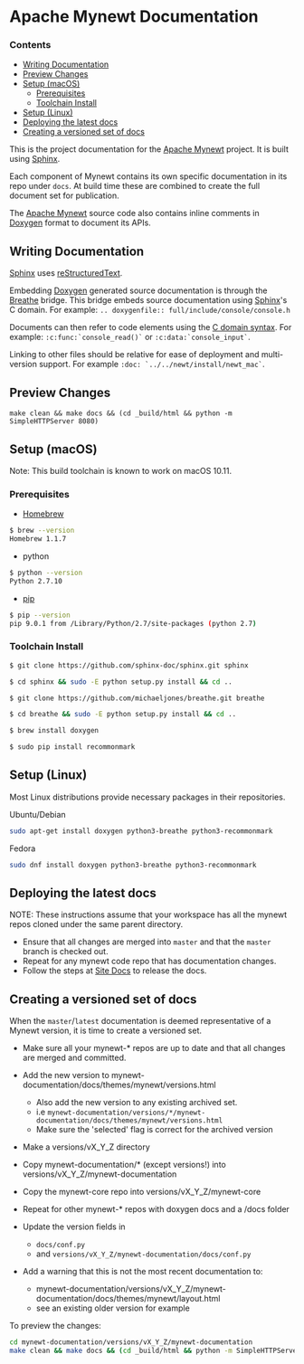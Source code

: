 # Apache Mynewt Documentation

### Contents
 * [Writing Documentation](#writing-documentation)
 * [Preview Changes](#preview-changes)
 * [Setup (macOS)](#setup-macos)
   * [Prerequisites](#prerequisites)
   * [Toolchain Install](#toolchain-install)
 * [Setup (Linux)](#setup-linux)
 * [Deploying the latest docs](#deploying-the-latest-docs)
 * [Creating a versioned set of docs](#creating-a-versioned-set-of-docs)

This is the project documentation for the [Apache Mynewt](https://mynewt.apache.org/) project. It is built using [Sphinx](https://www.sphinx-doc.org/).

Each component of Mynewt contains its own specific documentation in its repo under `docs`. At
build time these are combined to create the full document set for publication.

The [Apache Mynewt](https://mynewt.apache.org/) source code also contains inline comments in [Doxygen](https://www.doxygen.nl/) format to document its APIs.

## Writing Documentation

[Sphinx](https://www.sphinx-doc.org/) uses [reStructuredText](http://www.sphinx-doc.org/en/stable/rest.html).

Embedding [Doxygen](https://www.doxygen.nl/) generated source documentation is through the [Breathe](https://breathe.readthedocs.io/)
bridge. This bridge embeds source
documentation using [Sphinx](https://www.sphinx-doc.org/)'s C domain.
For example:
`.. doxygenfile:: full/include/console/console.h`

Documents can then refer to code elements using the [C domain syntax](https://www.sphinx-doc.org/en/master/usage/domains/c.html#cross-referencing-c-constructs).
For example: `` :c:func:`console_read()` `` or `` :c:data:`console_input` ``.

Linking to other files should be relative for ease of deployment and multi-version
support. For example `` :doc: `../../newt/install/newt_mac` ``.

## Preview Changes

`make clean && make docs && (cd _build/html && python -m SimpleHTTPServer 8080)`

## Setup (macOS)

Note: This build toolchain is known to work on macOS 10.11.

### Prerequisites

* [Homebrew](https://brew.sh/)

```bash
$ brew --version
Homebrew 1.1.7
```
* python

```bash
$ python --version
Python 2.7.10
```
* [pip](https://pip.pypa.io/en/stable/installation/)

```bash
$ pip --version
pip 9.0.1 from /Library/Python/2.7/site-packages (python 2.7)
```

### Toolchain Install

```bash
$ git clone https://github.com/sphinx-doc/sphinx.git sphinx

$ cd sphinx && sudo -E python setup.py install && cd ..

$ git clone https://github.com/michaeljones/breathe.git breathe

$ cd breathe && sudo -E python setup.py install && cd ..

$ brew install doxygen

$ sudo pip install recommonmark
```
## Setup (Linux)

Most Linux distributions provide necessary packages in their repositories.

Ubuntu/Debian
```bash
sudo apt-get install doxygen python3-breathe python3-recommonmark
```
Fedora

```bash
sudo dnf install doxygen python3-breathe python3-recommonmark
```

## Deploying the latest docs

NOTE: These instructions assume that your workspace has all the mynewt repos
cloned under the same parent directory. 

* Ensure that all changes are merged into `master` and that the `master`
  branch is checked out.
* Repeat for any mynewt code repo that has documentation changes.
* Follow the steps at [Site Docs](https://github.com/apache/mynewt-site#deploying-the-latest-docs) to release the docs.

## Creating a versioned set of docs

When the `master`/`latest` documentation is deemed representative of a Mynewt
version, it is time to create a versioned set.

* Make sure all your mynewt-* repos are up to date and that all changes are
  merged and committed.
* Add the new version to mynewt-documentation/docs/themes/mynewt/versions.html

  * Also add the new version to any existing archived set.
  * i.e `mynewt-documentation/versions/*/mynewt-documentation/docs/themes/mynewt/versions.html`
  * Make sure the 'selected' flag is correct for the archived version

* Make a versions/vX_Y_Z directory
* Copy mynewt-documentation/* (except versions!) into versions/vX_Y_Z/mynewt-documentation
* Copy the mynewt-core repo into versions/vX_Y_Z/mynewt-core
* Repeat for other mynewt-* repos with doxygen docs and a /docs folder
* Update the version fields in

  * `docs/conf.py`
  * and `versions/vX_Y_Z/mynewt-documentation/docs/conf.py`

* Add a warning that this is not the most recent documentation to:

  * mynewt-documentation/versions/vX_Y_Z/mynewt-documentation/docs/themes/mynewt/layout.html
  * see an existing older version for example

To preview the changes:
```bash
cd mynewt-documentation/versions/vX_Y_Z/mynewt-documentation
make clean && make docs && (cd _build/html && python -m SimpleHTTPServer 8080)
```
